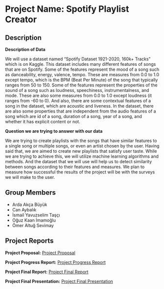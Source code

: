 # Project Name: Spotify Playlist Creator

Description
-
**Description of Data**

We will use a dataset named “Spotify Dataset 1921-2020, 160k+ Tracks” which is on Kaggle. This dataset includes many different features of songs that are on Spotify. Some of the features represent the mood of a song such as danceability, energy, valence, tempo. These are measures from 0.0 to 1.0 except tempo, which is the BPM (Beat Per Minute) of the song that typically ranges from 50 to 150. Some of the features represent the properties of the sound of a song such as loudness, speechiness, instrumentalness, and mode. These are also some measures from 0.0 to 1.0 except loudness (it ranges from -60 to 0). And also, there are some contextual features of a song in the dataset, which are acoustic and liveness. In the dataset, there are also some properties that are independent from the audio features of a song which are id of a song, duration of a song, year of a song, and whether it has explicit content or not. 


**Question we are trying to answer with our data**

We are trying to create playlists with the songs that have similar features to a single song or multiple songs, or even an artist chosen by the user. Having said that, we are aimed to create new playlists that satisfy user taste. While we are trying to achieve this, we will utilize machine learning algorithms and methods. And the dataset that we will use will help us to detect similarity between songs according to their features and measures. We plan to measure how successful the results of the project will be with the surveys we will make to the user.


Group Members
-
* Arda Akça Büyük
* Can Aybalık    
* İsmail Yavuzselim Taşçı
* Oğuz Kaan İmamoğlu
* Ömer Altuğ Sevimay

Project Reports
-
**Project Proposal:** 
[Project Proposal](https://github.com/ardaakcabuyuk/spotify-playlist-creator/blob/master/Reports/cs464_group9_proposal.pdf)

**Project Progress Report:** 
[Project Progress Report](https://github.com/ardaakcabuyuk/spotify-playlist-creator/blob/master/Reports/cs464_group9_progress.pdf)

**Project Final Report:** 
[Project Final Report](https://github.com/ardaakcabuyuk/spotify-playlist-creator/blob/master/Reports/CS464%20Term%20Project%20Final%20Report.pdf)

**Project Final Presentation:** 
[Project Final Presentation](https://github.com/ardaakcabuyuk/spotify-playlist-creator/blob/master/Reports/CS464%20Project%20Presentation.pdf)


